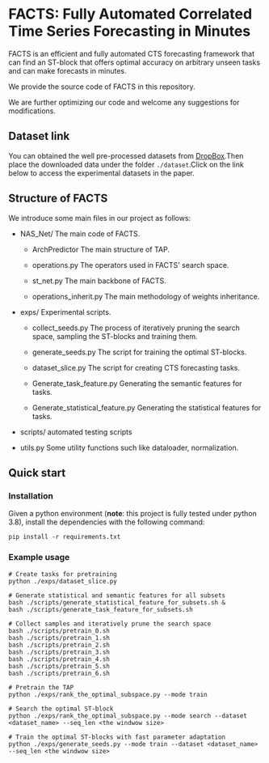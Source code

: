 # FACTS: Fully Automated Correlated Time Series Forecasting in Minutes

FACTS is an efficient and fully automated CTS forecasting framework that can find an ST-block that offers optimal accuracy on arbitrary unseen tasks and can make forecasts in minutes.

We provide the source code of FACTS in this repository. 

We are further optimizing our code and welcome any suggestions for modifications.

## Dataset link

You can obtained the well pre-processed datasets from [DropBox](https://www.dropbox.com/scl/fi/49385685dgo0grdfb476w/datasets.zip?rlkey=n303gyh7w7zunecxw2hzastt7&dl=0).Then place the downloaded data under the folder `./dataset`.Click on the link below to access the experimental datasets in the paper.

## Structure of FACTS

We introduce some main files in our project as follows:

- NAS_Net/    The main code of FACTS.

  - ArchPredictor  The main structure of TAP.

  - operations.py  The operators used in FACTS' search space.

  - st_net.py    The main backbone of FACTS.

  - operations_inherit.py   The main methodology of weights inheritance.

- exps/    Experimental scripts.

  - collect_seeds.py   The process of iteratively pruning the search space, sampling the ST-blocks and training them.

  - generate_seeds.py   The script for training the optimal ST-blocks.

  - dataset_slice.py    The script for creating CTS forecasting tasks.

  - Generate_task_feature.py  Generating the semantic features for tasks.

  - Generate_statistical_feature.py  Generating the statistical features for tasks.

- scripts/ automated testing scripts

- utils.py    Some utility functions such like dataloader, normalization.

  

## Quick start

### Installation

Given a python environment (**note**: this project is fully tested under python 3.8), install the dependencies with the following command:

```shell
pip install -r requirements.txt
```

### Example usage

```shell
# Create tasks for pretraining
python ./exps/dataset_slice.py

# Generate statistical and semantic features for all subsets
bash ./scripts/generate_statistical_feature_for_subsets.sh &
bash ./scripts/generate_task_feature_for_subsets.sh

# Collect samples and iteratively prune the search space
bash ./scripts/pretrain_0.sh
bash ./scripts/pretrain_1.sh
bash ./scripts/pretrain_2.sh
bash ./scripts/pretrain_3.sh
bash ./scripts/pretrain_4.sh
bash ./scripts/pretrain_5.sh
bash ./scripts/pretrain_6.sh

# Pretrain the TAP
python ./exps/rank_the_optimal_subspace.py --mode train

# Search the optimal ST-block
python ./exps/rank_the_optimal_subspace.py --mode search --dataset <dataset_name> --seq_len <the windwow size> 

# Train the optimal ST-blocks with fast parameter adaptation
python ./exps/generate_seeds.py --mode train --dataset <dataset_name> --seq_len <the windwow size>
```



